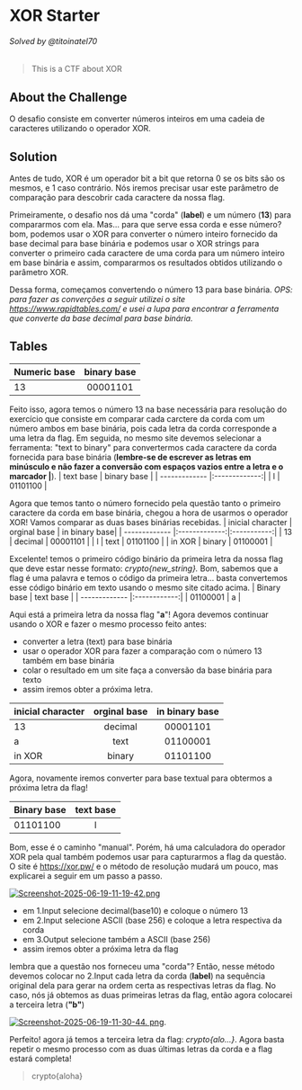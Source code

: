 # XOR Starter 
###### Solved by @titoinatel70

> This is a CTF about XOR 
## About the Challenge
O desafio consiste em converter números inteiros em uma cadeia de caracteres utilizando o operador XOR. 
## Solution
Antes de tudo, XOR é um operador bit a bit que retorna 0 se os bits são os mesmos, e 1 caso contrário. Nós iremos precisar usar este parâmetro de comparação para descobrir cada caractere da nossa flag.

Primeiramente, o desafio nos dá uma "corda" (**label**) e um número (**13**) para compararmos com ela. Mas... para que serve essa corda e esse número? bom, podemos usar o XOR para converter o número inteiro fornecido da base decimal para base binária e podemos usar o XOR strings para converter o primeiro cada caractere de uma corda para um número inteiro em base binária e assim, compararmos os resultados obtidos utilizando o parâmetro XOR. 

Dessa forma, começamos convertendo o número 13 para base binária. _OPS: para fazer as converções a seguir utilizei o site https://www.rapidtables.com/ e usei a lupa para encontrar a ferramenta que converte da base decimal para base binária._ 
## Tables

| Numeric base  | binary base   |
| ------------- |:-------------:|
| 13            |   00001101    |

Feito isso, agora temos o número 13 na base necessária para resolução do exercício que consiste em comparar cada carctere da corda com um número ambos em base binária, pois cada letra da corda corresponde a uma letra da flag. Em seguida, no mesmo site devemos selecionar a ferramenta: "text to binary" para convertermos cada caractere da corda fornecida para base binária (**lembre-se de escrever as letras em minúsculo e não fazer a conversão com espaços vazios entre a letra e o marcador |**).
| text base     | binary base   |
| ------------- |:-------------:|
| l             |   01101100    |

Agora que temos tanto o número fornecido pela questão tanto o primeiro caractere da corda em base binária, chegou a hora de usarmos o operador XOR! Vamos comparar as duas bases binárias recebidas.
| inicial character    | orginal base  | in binary base|
|      -------------   |:-------------:|:-----------:|
|           13         |    decimal    |    00001101 |
|          l           |      text     |    01101100 |
|        in XOR        |     binary    |    01100001 |  

Excelente! temos o primeiro código binário da primeira letra da nossa flag que deve estar nesse formato: _crypto{new_string}._ Bom, sabemos que a flag é uma palavra e temos o código da primeira letra... basta convertemos esse código binário em texto usando o mesmo site citado acima.
 | Binary base   | text base    |
 | ------------- |:------------:|
 |    01100001   |   a          |

Aqui está a primeira letra da nossa flag "**a**"! Agora devemos continuar usando o XOR e fazer o mesmo processo feito antes: 
* converter a letra (text) para base binária
* usar o operador XOR para fazer a comparação com o número 13 também em base binária 
* colar o resultado em um site faça a conversão da base binária para texto
* assim iremos obter a próxima letra.

| inicial character    | orginal base  | in binary base|
|      -------------   |:-------------:|:-----------:|
|           13         |    decimal    |    00001101 |
|          a           |      text     |    01100001 |
|        in XOR        |     binary    |    01101100 |  

Agora, novamente iremos converter para base textual para obtermos a próxima letra da flag!

 | Binary base   | text base    |
 | ------------- |:------------:|
 |    01101100   |   l          |

Bom, esse é o caminho "manual". Porém, há uma calculadora do operador XOR pela qual também podemos usar para capturarmos a flag da questão. O site é https://xor.pw/ e o método de resolução mudará um pouco, mas explicarei a seguir em um passo a passo. 

[![Screenshot-2025-06-19-11-19-42.png](https://i.postimg.cc/mD3ncW8g/Screenshot-2025-06-19-11-19-42.png)](https://postimg.cc/BL6pyyrr)
* em 1.Input selecione decimal(base10) e coloque o número 13
* em 2.Input selecione ASCII (base 256) e coloque a letra respectiva da corda
* em 3.Output selecione também a ASCII (base 256)
* assim iremos obter a próxima letra da flag

lembra que a questão nos forneceu uma "corda"? Então, nesse método devemos colocar no 2.Input cada letra da corda (**label**) na sequência original dela para gerar na ordem certa as respectivas letras da flag.
No caso, nós já obtemos as duas primeiras letras da flag, então agora colocarei a terceira letra (**"b"**)

 [![Screenshot-2025-06-19-11-30-44.
 png](https://i.postimg.cc/85bypBzF/Screenshot-2025-06-19-11-30-44.png)](https://postimg.cc/YGhN8Fgk).

Perfeito! agora já temos a terceira letra da flag: _crypto{alo...}_. Agora basta repetir o mesmo processo com as duas últimas letras da corda e a flag estará completa!

> crypto{aloha}
